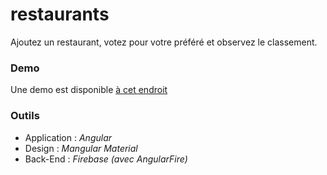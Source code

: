 # restaurants
Ajoutez un restaurant, votez pour votre préféré et observez le classement.

### Demo
Une demo est disponible [à cet endroit](https://logopolop.github.io/restaurants/)

### Outils
* Application : *Angular*
* Design      : *Mangular Material*
* Back-End    : *Firebase (avec AngularFire)*
